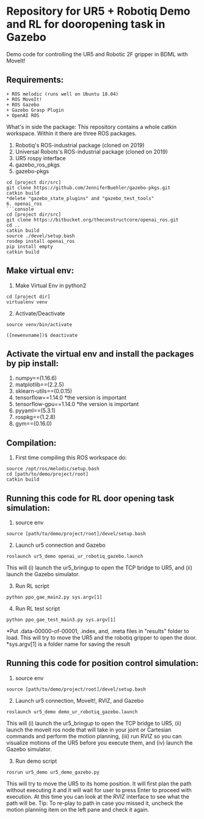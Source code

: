 # Repository for UR5 + Robotiq Demo and RL for dooropening task in Gazebo
Demo code for controlling the UR5 and Robotic 2F gripper in BDML with MoveIt!

## Requirements:
    + ROS melodic (runs well on Ubuntu 18.04)
    + ROS MoveIt!
    + ROS Gazebo
    + Gazebo Grasp Plugin
    + OpenAI ROS

What's in side the package:
This repository contains a whole catkin workspace. Within it there are three
ROS packages.
1. Robotiq's ROS-industrial package (cloned on 2019) 
2. Universal Robots's ROS-industrial package (cloned on 2019) 
3. UR5 rospy interface
4. gazebo_ros_pkgs
5. gazebo-pkgs
 ```console
 cd [project dir/src] 
 git clone https://github.com/JenniferBuehler/gazebo-pkgs.git
 catkin build
 *delete "gazebo_state_plugins" and "gazebo_test_tools"
6. openai_ros
 ```console
 cd [project dir/src] 
 git clone https://bitbucket.org/theconstructcore/openai_ros.git
 cd ..
 catkin build
 source ./devel/setup.bash
 rosdep install openai_ros
 pip install empty
 catkin build
 ```

## Make virtual env:
1. Make Virtual Env in python2
```console 
cd [project dir] 
virtualenv venv 
```

2. Activate/Deactivate 
```console 
source venv/bin/activate 
```
```console 
([newenvname])$ deactivate
```

## Activate the virtual env and install the packages by pip install:
1. numpy==(1.16.6)
2. matplotlib==(2.2.5)
3. sklearn-utils==(0.0.15)
4. tensorflow==1.14.0       *the version is important
5. tensorflow-gpu==1.14.0   *the version is important
6. pyyaml==(5.3.1)
7. rospkg==(1.2.8)
8. gym==(0.16.0)


## Compilation:
1. First time compiling this ROS workspace do:
```console
source /opt/ros/melodic/setup.bash
cd [path/to/demo/project/root]
catkin build
```

## Running this code for RL door opening task simulation:
1. source env
```console 
source [path/to/demo/project/root]/devel/setup.bash
```

2. Launch ur5 connection and Gazebo
```console 
roslaunch ur5_demo openai_ur_robotiq_gazebo.launch
```
This will (i) launch the ur5_bringup to open the TCP bridge to UR5, and (ii) launch the Gazebo simulator.

3. Run RL script
```console 
python ppo_gae_main2.py sys.argv[1]
```

4. Run RL test script
```console 
python ppo_gae_test_main3.py sys.argv[1]
```
*Put .data-00000-of-00001, .index, and, .meta files in "results" folder to load. This will try to move the UR5 and the robotiq gripper to open the door. *sys.argv[1] is a folder name for saving the result


## Running this code for position control simulation:

1. source env
```console 
source [path/to/demo/project/root]/devel/setup.bash
```

2. Launch ur5 connection, MoveIt!, RVIZ, and Gazebo
```console 
roslaunch ur5_demo demo_ur_robotiq_gazebo.launch
```
This will (i) launch the ur5_bringup to open the TCP bridge to UR5, (ii) launch
the moveit ros node that will take in your joint or Cartesian commands and
perform the motion planning, (iii) run RVIZ so you can visualize motions of
the UR5 before you execute them, and (iv) launch the Gazebo simulator.

3. Run demo script
```console 
rosrun ur5_demo ur5_demo_gazebo.py
```
This will try to move the UR5 to its home position. It will first plan the path
without executing it and it will wait for user to press Enter to proceed with
execution. At this time you can look at the RVIZ interface to see what the path
will be. Tip: To re-play to path in case you missed it, uncheck the motion planning
item on the left pane and check it again.

